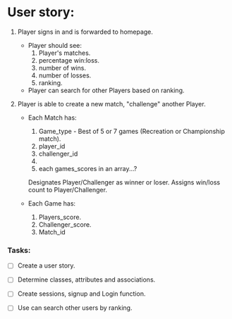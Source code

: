 # User story:

1. Player signs in and is forwarded to homepage.
    - Player should see:
        1. Player's matches.
        2. percentage win:loss.
        3. number of wins.
        4. number of losses.
        5. ranking.
    - Player can search for other Players based on ranking.

    
        
2. Player is able to create a new match, "challenge" another Player.
    - Each Match has:
        1. Game_type - Best of 5 or 7 games (Recreation or Championship match).
        2. player_id
        3. challenger_id
        4. 
        5. each games_scores in an array...?
        
        Designates Player/Challenger as winner or loser.
        Assigns win/loss count to Player/Challenger.
    - Each Game has: 
        1. Players_score.
        2. Challenger_score.
        3. Match_id
        

    
### Tasks:
- [ ] Create a user story.
- [ ] Determine classes, attributes and associations.
- [ ] Create sessions, signup and Login function.
- [ ] Use can search other users by ranking.

